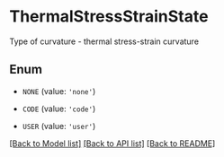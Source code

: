 # ThermalStressStrainState

Type of curvature - thermal stress-strain curvature

## Enum

* `NONE` (value: `'none'`)

* `CODE` (value: `'code'`)

* `USER` (value: `'user'`)

[[Back to Model list]](../README.md#documentation-for-models) [[Back to API list]](../README.md#documentation-for-api-endpoints) [[Back to README]](../README.md)


